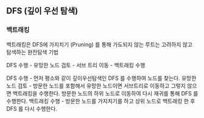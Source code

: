 ## DFS (깊이 우선 탐색)

### 백트래킹
백트래킹은 DFS에 가지치기 (Pruning) 를 통해 가도되지 않는 루트는 고려하지 않고 탐색하는 완전탐색 기법

DFS 수행 - 유망한 노드 검토 - 서브 트리 이동 - 백트래킹 수행

DFS 수행 - 먼저 평소와 같이 깊이우선탐색인 DFS 를 수행하여 노드를 찾는다.
유망한 노드 검토 - 방문한 노드를 포함해서 유망한 노드이면 서브트리로 이동하고 그렇지 않으면 백트래킹을 수행한다.
방문한 노드의 하위 노드로 이동하여 다시 재귀를 통해 DFS 를 수행한다.
백트래킹 수행 - 방문한 노드를 가지치기를 하고 상위 노드로 백트래킹 한 후 DFS 를 다시 수행한다.
